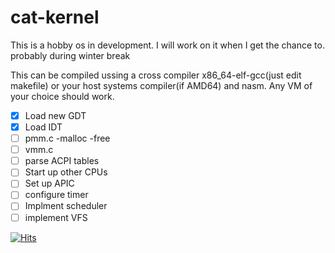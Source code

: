 # **cat-kernel**
This is a hobby os in development. I will work on it when I get the chance to.  probably during winter break

This can be compiled ussing a cross compiler x86_64-elf-gcc(just edit makefile) or your host systems compiler(if AMD64) and nasm. Any VM of your choice should work. 

- [x] Load new GDT
- [x] Load IDT 
- [ ] pmm.c 
    -malloc 
    -free
- [ ] vmm.c
- [ ] parse ACPI tables 
- [ ] Start up other CPUs
- [ ] Set up APIC
- [ ] configure timer
- [ ] Implment scheduler 
- [ ] implement VFS

[![Hits](https://hits.seeyoufarm.com/api/count/incr/badge.svg?url=https%3A%2F%2Fgithub.com%2FNic49e%2F64bit-kernel&count_bg=%2379C83D&title_bg=%23555555&icon=&icon_color=%23E7E7E7&title=hits&edge_flat=false)](https://hits.seeyoufarm.com)
